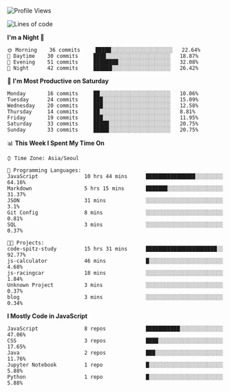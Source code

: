 <!--START_SECTION:waka-->
![Profile Views](http://img.shields.io/badge/Profile%20Views-0-blue)

![Lines of code](https://img.shields.io/badge/From%20Hello%20World%20I%27ve%20Written-90915%20lines%20of%20code-blue)

**I'm a Night 🦉** 

```text
🌞 Morning    36 commits     █████░░░░░░░░░░░░░░░░░░░░   22.64% 
🌆 Daytime    30 commits     ████░░░░░░░░░░░░░░░░░░░░░   18.87% 
🌃 Evening    51 commits     ████████░░░░░░░░░░░░░░░░░   32.08% 
🌙 Night      42 commits     ██████░░░░░░░░░░░░░░░░░░░   26.42%

```
📅 **I'm Most Productive on Saturday** 

```text
Monday       16 commits     ██░░░░░░░░░░░░░░░░░░░░░░░   10.06% 
Tuesday      24 commits     ███░░░░░░░░░░░░░░░░░░░░░░   15.09% 
Wednesday    20 commits     ███░░░░░░░░░░░░░░░░░░░░░░   12.58% 
Thursday     14 commits     ██░░░░░░░░░░░░░░░░░░░░░░░   8.81% 
Friday       19 commits     ███░░░░░░░░░░░░░░░░░░░░░░   11.95% 
Saturday     33 commits     █████░░░░░░░░░░░░░░░░░░░░   20.75% 
Sunday       33 commits     █████░░░░░░░░░░░░░░░░░░░░   20.75%

```


📊 **This Week I Spent My Time On** 

```text
⌚︎ Time Zone: Asia/Seoul

💬 Programming Languages: 
JavaScript               10 hrs 44 mins      ████████████████░░░░░░░░░   64.16% 
Markdown                 5 hrs 15 mins       ███████░░░░░░░░░░░░░░░░░░   31.37% 
JSON                     31 mins             ░░░░░░░░░░░░░░░░░░░░░░░░░   3.1% 
Git Config               8 mins              ░░░░░░░░░░░░░░░░░░░░░░░░░   0.81% 
SQL                      3 mins              ░░░░░░░░░░░░░░░░░░░░░░░░░   0.37%

🐱‍💻 Projects: 
code-spitz-study         15 hrs 31 mins      ███████████████████████░░   92.77% 
js-calculator            46 mins             █░░░░░░░░░░░░░░░░░░░░░░░░   4.68% 
js-racingcar             18 mins             ░░░░░░░░░░░░░░░░░░░░░░░░░   1.84% 
Unknown Project          3 mins              ░░░░░░░░░░░░░░░░░░░░░░░░░   0.37% 
blog                     3 mins              ░░░░░░░░░░░░░░░░░░░░░░░░░   0.34%

```

**I Mostly Code in JavaScript** 

```text
JavaScript               8 repos             ███████████░░░░░░░░░░░░░░   47.06% 
CSS                      3 repos             ████░░░░░░░░░░░░░░░░░░░░░   17.65% 
Java                     2 repos             ███░░░░░░░░░░░░░░░░░░░░░░   11.76% 
Jupyter Notebook         1 repo              █░░░░░░░░░░░░░░░░░░░░░░░░   5.88% 
Python                   1 repo              █░░░░░░░░░░░░░░░░░░░░░░░░   5.88%

```



<!--END_SECTION:waka-->
